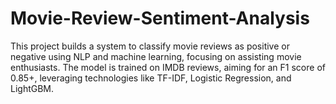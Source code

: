 # Movie-Review-Sentiment-Analysis
This project builds a system to classify movie reviews as positive or negative using NLP and machine learning, focusing on assisting movie enthusiasts. The model is trained on IMDB reviews, aiming for an F1 score of 0.85+, leveraging technologies like TF-IDF, Logistic Regression, and LightGBM.
